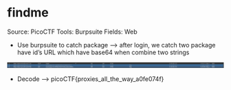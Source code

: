 # findme

Source: PicoCTF
Tools: Burpsuite
Fields: Web

- Use burpsuite to catch package —> after login, we catch two package have id’s URL which have base64 when combine two strings

![Untitled](Untitled.png)

- Decode —> picoCTF{proxies_all_the_way_a0fe074f}